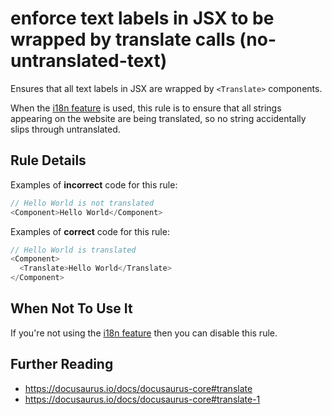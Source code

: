 # enforce text labels in JSX to be wrapped by translate calls (no-untranslated-text)

Ensures that all text labels in JSX are wrapped by `<Translate>` components.

When the [i18n feature](https://docusaurus.io/docs/i18n/introduction) is used, this rule is to ensure that all strings appearing on the website are being translated, so no string accidentally slips through untranslated.

## Rule Details

Examples of **incorrect** code for this rule:

```js
// Hello World is not translated
<Component>Hello World</Component>
```

Examples of **correct** code for this rule:

```js
// Hello World is translated
<Component>
  <Translate>Hello World</Translate>
</Component>
```

## When Not To Use It

If you're not using the [i18n feature](https://docusaurus.io/docs/i18n/introduction) then you can disable this rule.

## Further Reading

- https://docusaurus.io/docs/docusaurus-core#translate
- https://docusaurus.io/docs/docusaurus-core#translate-1

